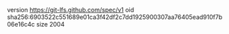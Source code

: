version https://git-lfs.github.com/spec/v1
oid sha256:6903522c551689e01ca3f42df2c7dd1925900307aa76405ead910f7b06e16c4c
size 2004
